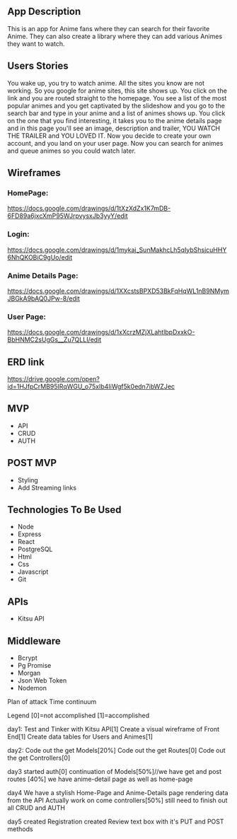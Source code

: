 
## App Description
This is an app for Anime fans where they can search for their favorite Anime. They can also create a library where they can add various Animes they want to watch.

## Users Stories
You wake up, you try to watch anime. All the sites you know are not working. So you google for anime sites, this site shows up. You click on the link and you are routed straight to the homepage. You see a list of the most popular animes and you get captivated by the slideshow and you go to the search bar and type in your anime and a list of animes shows up. You click on the one that you find interesting, it takes you to the anime details page and in this page you'll see an image, description and trailer, YOU WATCH THE TRAILER and YOU LOVED IT. Now you decide to create your own account, and you land on your user page. Now you can search for animes and queue animes so you could watch later.

## Wireframes

### HomePage:
https://docs.google.com/drawings/d/1tXzXdZx1K7mDB-6FD89a6jxcXmP95WJrpvysxJb3yyY/edit

### Login:
https://docs.google.com/drawings/d/1mykaj_SunMakhcLh5qIybShsjcuHHY6NhQKOBiC9gUo/edit

### Anime Details Page:
https://docs.google.com/drawings/d/1XXcstsBPXD53BkFqHqWL1nB9NMymJBGkA9bAQ0JPw-8/edit

### User Page:
https://docs.google.com/drawings/d/1xXcrzMZjXLahtlbpDxxkO-BbHNMC2sUgGs__Zu7QLLI/edit

## ERD link

https://drive.google.com/open?id=1HJfpCrMB95IRqWGU_o75xIb4IiWgf5k0edn7ibWZJec

## MVP
- API
- CRUD
- AUTH

## POST MVP
- Styling
- Add Streaming links

## Technologies To Be Used
- Node
- Express
- React
- PostgreSQL
- Html
- Css
- Javascript
- Git

## APIs
- Kitsu API

## Middleware
- Bcrypt
- Pg Promise
- Morgan
- Json Web Token
- Nodemon


Plan of attack Time continuum

Legend [0]=not accomplished [1]=accomplished

day1: 
	Test and Tinker with Kitsu API[1] 
	Create a visual wireframe of Front End[1]
	Create data tables for Users and Animes[1]


day2:
	Code out the get Models[20%]
	Code out the get Routes[0]
	Code out the get Controllers[0]

day3 
	started auth[0]
	continuation of Models[50%]//we have get and post
	routes [40%] we have anime-detail page as well as home-page

day4
	We have a stylish Home-Page and Anime-Details page rendering data from the API
	Actually work on come controllers[50%] still need to finish out all CRUD and AUTH
	
day5
	created Registration
	created Review text box with it's PUT and POST methods 